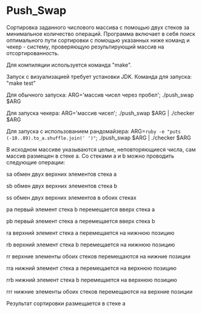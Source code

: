 # Push_Swap
Сортировка заданного числового массива с помощью двух стеков за минимальное количество операций. Программа включает в себя поиск оптимального пути сортировки с помощью указанных ниже команд и чекер - систему, проверяющую результирующий массив на отсортированность.

Для компиляции используется команда "make". 

Запуск с визуализацией требует установки JDK. Команда для запуска: "make test"

Для обычного запуска: ARG='массив чисел через пробел'; ./push_swap $ARG

Для запуска чекера: ARG='массив чисел'; ./push_swap $ARG | ./checker $ARG

Для запуска с использованием рандомайзера: ARG=`ruby -e "puts (-10..89).to_a.shuffle.join(' ')"`; ./push_swap $ARG | ./checker $ARG

В исходном массиве указываются целые, неповторяющиеся числа, сам массив размещен в стеке a. Со стеками a и b можно проводить следующие операции:

sa обмен двух верхних элементов стека a

sb обмен двух верхних элементов стека b

ss обмен двух верхних элементов в обоих стеках

pa первый элемент стека b перемещается вверх стека a

pb первый элемент стека a перемещается вверх стека b

ra верхний элемент стека a перемещается на нижнюю позицию

rb верхний элемент стека b перемещается на нижнюю позицию

rr верхние элементы обоих стеков перемещаются на нижние позиции

rra нижний элемент стека a перемещается на верхнюю позицию

rrb нижний элемент стека b перемещается на верхнюю позицию

rrr нижние элементы обоих стеков перемещаются на верхние позиции

Результат сортировки размещается в стеке а
